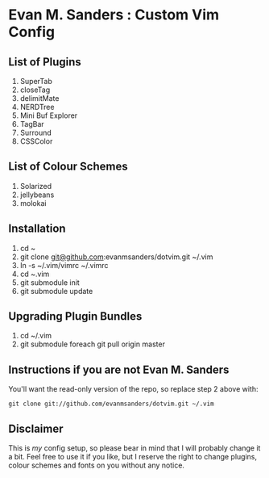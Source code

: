 # Evan M. Sanders : Custom Vim Config

## List of Plugins

1. SuperTab
2. closeTag
3. delimitMate
4. NERDTree
5. Mini Buf Explorer
6. TagBar
7. Surround
8. CSSColor

## List of Colour Schemes

1. Solarized
2. jellybeans
3. molokai

## Installation

1. cd ~
2. git clone git@github.com:evanmsanders/dotvim.git ~/.vim
3. ln -s ~/.vim/vimrc ~/.vimrc
4. cd ~.vim
5. git submodule init
6. git submodule update

## Upgrading Plugin Bundles

1. cd ~/.vim
2. git submodule foreach git pull origin master

## Instructions if you are not Evan M. Sanders

You'll want the read-only version of the repo, so replace step 2 above with:

```
git clone git://github.com/evanmsanders/dotvim.git ~/.vim
```

## Disclaimer

This is _my_ config setup, so please bear in mind that I will probably change it a bit. Feel free to use it if you like, but I reserve the right to change plugins, colour schemes and fonts on you without any notice.
